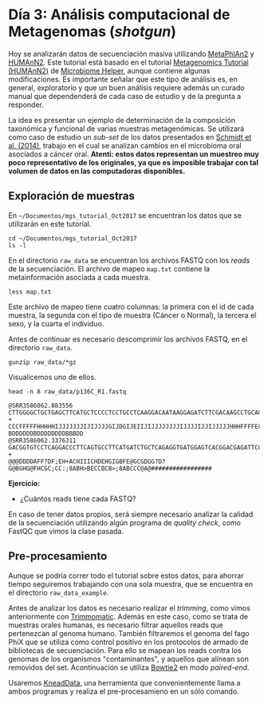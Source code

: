 # Día 3: Análisis computacional de Metagenomas (_shotgun_)

Hoy se analizarán datos de secuenciación masiva utilizando [MetaPhlAn2](http://huttenhower.sph.harvard.edu/metaphlan2) y [HUMAnN2](http://huttenhower.sph.harvard.edu/humann2). Este tutorial está basado en el tutorial [Metagenomics Tutorial (HUMAnN2)](https://github.com/LangilleLab/microbiome_helper/wiki/Metagenomics-Tutorial-(Humann2)) de [Microbiome Helper](https://github.com/LangilleLab/microbiome_helper/wiki), aunque contiene algunas modificaciones. Es importante señalar que este tipo de análisis es, en general, exploratorio y que un buen análisis requiere además un curado manual que dependenderá de cada caso de estudio y de la pregunta a responder.

La idea es presentar un ejemplo de determinación de la composición taxonómica y funcional de varias muestras metagenómicas. Se utilizará como caso de estudio un _sub-set_ de los datos presentados en [Schmidt et al. (2014)](https://journals.plos.org/plosone/article?id=10.1371/journal.pone.0098741), trabajo en el cual se analizan cambios en el microbioma oral asociados a cáncer oral. **Atenti: estos datos representan un muestreo muy poco representativo de los originales, ya que es imposible trabajar con tal volumen de datos en las computadoras disponibles.**

## Exploración de muestras

En `~/Documentos/mgs_tutorial_Oct2017` se encuentran los datos que se utilizarán en este tutorial.
```
cd ~/Documentos/mgs_tutorial_Oct2017
ls -l
```

En el directorio `raw_data` se encuentran los archivos FASTQ con los _reads_ de la secuenciación. El archivo de mapeo `map.txt` contiene la metainformación asociada a cada muestra.

```
less map.txt
```
Este archivo de mapeo tiene cuatro columnas: la primera con el id de cada muestra, la segunda con el tipo de muestra (Cáncer o Normal), la tercera el sexo, y la cuarta el individuo. 

Antes de continuar es necesario descomprimir los archivos FASTQ, en el directorio `raw_data`.
```
gunzip raw_data/*gz
```
Visualicemos uno de ellos.
```
head -n 8 raw_data/p136C_R1.fastq

@SRR3586062.883556
CTTGGGGCTGCTGAGCTTCATGCTCCCCTCCTGCCTCAAGGACAATAAGGAGATCTTCGACAAGCCTGCAGCAGCTCGCATCGACGCCCTCATCGCTGAGG
+
CCCFFFFFHHHHHIJJJJJJJIJIJJJJGIJDGIJEIIJIJJJJJJJJIJJJJIJJIJJJJJHHHFFFFECEEEDDDDD?BDDDDDDBDDDDDDDDBBBDD
@SRR3586062.3376311
GACGGTGTCCTCAGGACCCTTCAGTGCCTTCATGATCTGCTCAGAGGTGATGGAGTCACGGACGAGATTCGTCGTGTCAGCACGTAGGATGCGGTCGCCTG
+
@@@DDDDAFF?DF;EH+ACHIIICHDEHGIGBFE@GCGDGG?D?G@BGHG@FHCGC;CC:;8ABH>BECCBCB>;8ABCCC@A@#################
```
**Ejercicio:**
 - ¿Cuántos reads tiene cada FASTQ?

En caso de tener datos propios, será siempre necesario analizar la calidad de la secuenciación utilizando algún programa de _quality check_, como FastQC que vimos la clase pasada.

## Pre-procesamiento

Aunque se podría correr todo el tutorial sobre estos datos, para ahorrar tiempo seguiremos trabajando con una sola muestra, que se encuentra en el directorio `raw_data_example`.

Antes de analizar los datos es necesario realizar el _trimming_, como vimos anteriormente con [Trimmomatic](http://www.usadellab.org/cms/?page=trimmomatic). Además en este caso, como se trata de muestras orales humanas, es necesario filtrar aquellos reads que pertenezcan al genoma humano. También filtraremos el genoma del fago PhiX que se utiliza como control positivo en los protocolos de armado de bibliotecas de secuenciación. Para ello se mapean los reads contra los genomas de los organismos "contaminantes", y aquellos que alínean son removidos del set. Acontinuación se utiliza [Bowtie2](http://bowtie-bio.sourceforge.net/bowtie2/index.shtml) en modo _paired-end_.

Usaremos [KneadData](https://bitbucket.org/biobakery/kneaddata/wiki/Home), una herramienta que convenientemente llama a ambos programas y realiza el pre-procesamieno en un sólo comando.








